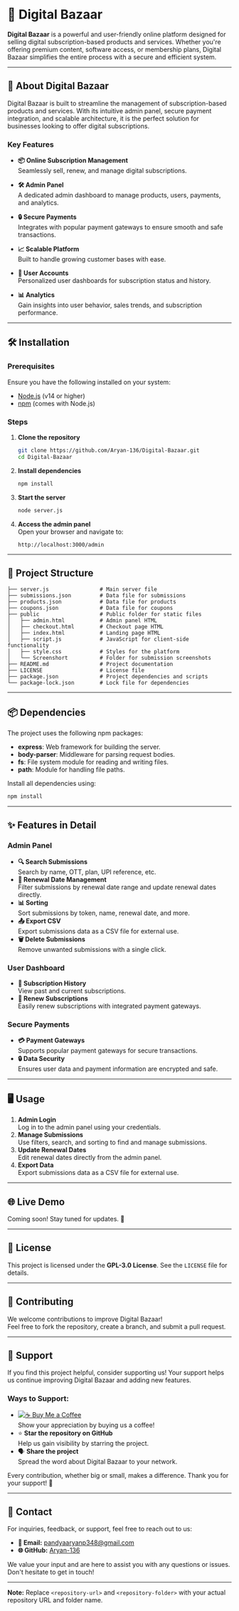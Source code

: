 # 🌟 Digital Bazaar

**Digital Bazaar** is a powerful and user-friendly online platform designed for selling digital subscription-based products and services. Whether you're offering premium content, software access, or membership plans, Digital Bazaar simplifies the entire process with a secure and efficient system.

---

## 🚀 About Digital Bazaar

Digital Bazaar is built to streamline the management of subscription-based products and services. With its intuitive admin panel, secure payment integration, and scalable architecture, it is the perfect solution for businesses looking to offer digital subscriptions.

### Key Features

- **📦 Online Subscription Management**  
  Seamlessly sell, renew, and manage digital subscriptions.

- **🛠️ Admin Panel**  
  A dedicated admin dashboard to manage products, users, payments, and analytics.

- **🔒 Secure Payments**  
  Integrates with popular payment gateways to ensure smooth and safe transactions.

- **📈 Scalable Platform**  
  Built to handle growing customer bases with ease.

- **👤 User Accounts**  
  Personalized user dashboards for subscription status and history.

- **📊 Analytics**  
  Gain insights into user behavior, sales trends, and subscription performance.

---

## 🛠️ Installation

### Prerequisites

Ensure you have the following installed on your system:
- [Node.js](https://nodejs.org/) (v14 or higher)  
- [npm](https://www.npmjs.com/) (comes with Node.js)

### Steps

1. **Clone the repository**  
   ```bash
   git clone https://github.com/Aryan-136/Digital-Bazaar.git
   cd Digital-Bazaar
   ```

2. **Install dependencies**  
   ```bash
   npm install
   ```

3. **Start the server**  
   ```bash
   node server.js
   ```

4. **Access the admin panel**  
   Open your browser and navigate to:  
   ```
   http://localhost:3000/admin
   ```

---

## 📂 Project Structure

```
├── server.js                # Main server file
├── submissions.json         # Data file for submissions
├── products.json            # Data file for products
├── coupons.json             # Data file for coupons
├── public                   # Public folder for static files
│   ├── admin.html           # Admin panel HTML
│   ├── checkout.html        # Checkout page HTML
│   ├── index.html           # Landing page HTML
│   ├── script.js            # JavaScript for client-side functionality
│   ├── style.css            # Styles for the platform
│   └── Screenshort          # Folder for submission screenshots
├── README.md                # Project documentation
├── LICENSE                  # License file
├── package.json             # Project dependencies and scripts
└── package-lock.json        # Lock file for dependencies
```

---

## 📦 Dependencies

The project uses the following npm packages:

- **express**: Web framework for building the server.  
- **body-parser**: Middleware for parsing request bodies.  
- **fs**: File system module for reading and writing files.  
- **path**: Module for handling file paths.

Install all dependencies using:  
```bash
npm install
```

---

## ✨ Features in Detail

### Admin Panel
- **🔍 Search Submissions**  
  Search by name, OTT, plan, UPI reference, etc.  
- **📅 Renewal Date Management**  
  Filter submissions by renewal date range and update renewal dates directly.  
- **📊 Sorting**  
  Sort submissions by token, name, renewal date, and more.  
- **📤 Export CSV**  
  Export submissions data as a CSV file for external use.  
- **🗑️ Delete Submissions**  
  Remove unwanted submissions with a single click.

### User Dashboard
- **📜 Subscription History**  
  View past and current subscriptions.  
- **🔄 Renew Subscriptions**  
  Easily renew subscriptions with integrated payment gateways.

### Secure Payments
- **💳 Payment Gateways**  
  Supports popular payment gateways for secure transactions.  
- **🔒 Data Security**  
  Ensures user data and payment information are encrypted and safe.

---

## 🖥️ Usage

1. **Admin Login**  
   Log in to the admin panel using your credentials.  
2. **Manage Submissions**  
   Use filters, search, and sorting to find and manage submissions.  
3. **Update Renewal Dates**  
   Edit renewal dates directly from the admin panel.  
4. **Export Data**  
   Export submissions data as a CSV file for external use.

---

## 🌐 Live Demo

Coming soon! Stay tuned for updates. 🚀

---

## 📜 License

This project is licensed under the **GPL-3.0 License**. See the `LICENSE` file for details.

---

## 🤝 Contributing

We welcome contributions to improve Digital Bazaar!  
Feel free to fork the repository, create a branch, and submit a pull request.  

---

## 💖 Support

If you find this project helpful, consider supporting us! Your support helps us continue improving Digital Bazaar and adding new features.  

### Ways to Support:
- [![☕ Buy Me a Coffee](https://img.shields.io/badge/☕-Buy%20Me%20a%20Coffee-orange?style=for-the-badge)](https://buymeacoffee.com/Aryan_13.6)  
  Show your appreciation by buying us a coffee!  
- ⭐ **Star the repository on GitHub**  
  Help us gain visibility by starring the project.  
- 🗣️ **Share the project**  
  Spread the word about Digital Bazaar to your network.  

Every contribution, whether big or small, makes a difference. Thank you for your support! 🙌

---

## 📧 Contact

For inquiries, feedback, or support, feel free to reach out to us:  

- **📧 Email:** [pandyaaryanp348@gmail.com](mailto:pandyaaryanp348@gmail.com)  
- **🌐 GitHub:** [Aryan-136](https://github.com/Aryan-136)  

We value your input and are here to assist you with any questions or issues. Don't hesitate to get in touch!

---

**Note:** Replace `<repository-url>` and `<repository-folder>` with your actual repository URL and folder name.
